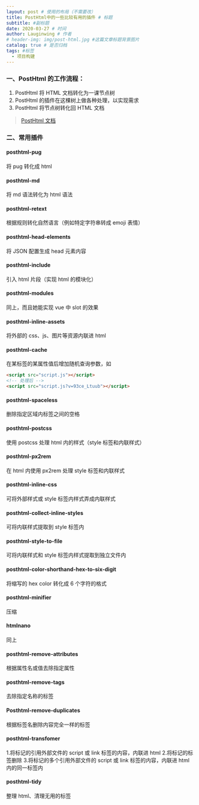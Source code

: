 ```yaml
---
layout: post # 使用的布局（不需要改）
title: PostHtml中的一些比较有用的插件 # 标题
subtitle: #副标题
date: 2020-03-27 # 时间
author: Lauginwing # 作者
# header-img: img/post-html.jpg #这篇文章标题背景图片
catalog: true # 是否归档
tags: #标签
  - 项目构建
---
```


### 一、PostHtml 的工作流程：

1. PostHtml 将 HTML 文档转化为一课节点树
2. PostHtml 的插件在这棵树上做各种处理，以实现需求
3. PostHtml 将节点树转化回 HTML 文档

> [PostHtml 文档](https://github.com/posthtml/posthtml)

### 二、常用插件

#### posthtml-pug

将 pug 转化成 html

#### posthtml-md

将 md 语法转化为 html 语法

#### posthtml-retext

根据规则转化自然语言（例如特定字符串转成 emoji 表情）

#### posthtml-head-elements

将 JSON 配置生成 head 元素内容

#### posthtml-include

引入 html 片段（实现 html 的模块化）

#### posthtml-modules

同上，而且她能实现 vue 中 slot 的效果

#### posthtml-inline-assets

将外部的 css、js、图片等资源内联进 html

#### posthtml-cache

在某标签的某属性值后增加随机查询参数，如

```html
<script src="script.js"></script>
<!-- 处理后 -->
<script src="script.js?v=93ce_Ltuub"></script>
```

#### posthtml-spaceless

删除指定区域内标签之间的空格

#### posthtml-postcss

使用 postcss 处理 html 内的样式（style 标签和内联样式）

#### posthtml-px2rem

在 html 内使用 px2rem 处理 style 标签和内联样式

#### posthtml-inline-css

可将外部样式或 style 标签内样式弄成内联样式

#### posthtml-collect-inline-styles

可将内联样式提取到 style 标签内

#### posthtml-style-to-file

可将内联样式和 style 标签内样式提取到独立文件内

#### posthtml-color-shorthand-hex-to-six-digit

将缩写的 hex color 转化成 6 个字符的格式

#### posthtml-minifier

压缩

#### htmlnano

同上

#### posthtml-remove-attributes

根据属性名或值去除指定属性

#### posthtml-remove-tags

去除指定名称的标签

#### Posthtml-remove-duplicates

根据标签名删除内容完全一样的标签

#### posthtml-transfomer

1.将标记的引用外部文件的 script 或 link 标签的内容，内联进 html 2.将标记的标签删除 3.将标记的多个引用外部文件的 script 或 link 标签的内容，内联进 html 内的同一标签内

#### posthtml-tidy

整理 html、清理无用的标签
